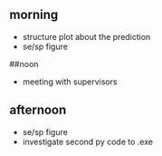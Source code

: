 
## morning
- structure plot about the prediction
- se/sp figure

##noon
- meeting with supervisors

## afternoon
- se/sp figure
- investigate second py code to .exe















